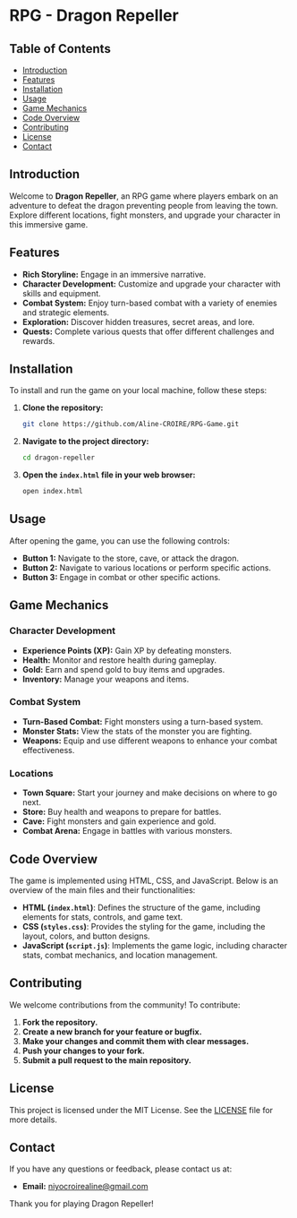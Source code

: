 # RPG - Dragon Repeller

## Table of Contents
- [Introduction](#introduction)
- [Features](#features)
- [Installation](#installation)
- [Usage](#usage)
- [Game Mechanics](#game-mechanics)
- [Code Overview](#code-overview)
- [Contributing](#contributing)
- [License](#license)
- [Contact](#contact)

## Introduction
Welcome to **Dragon Repeller**, an RPG game where players embark on an adventure to defeat the dragon preventing people from leaving the town. 
Explore different locations, fight monsters, and upgrade your character in this immersive game.

## Features
- **Rich Storyline:** Engage in an immersive narrative.
- **Character Development:** Customize and upgrade your character with skills and equipment.
- **Combat System:** Enjoy turn-based combat with a variety of enemies and strategic elements.
- **Exploration:** Discover hidden treasures, secret areas, and lore.
- **Quests:** Complete various quests that offer different challenges and rewards.

## Installation
To install and run the game on your local machine, follow these steps:

1. **Clone the repository:**
    ```bash
    git clone https://github.com/Aline-CROIRE/RPG-Game.git
    ```

2. **Navigate to the project directory:**
    ```bash
    cd dragon-repeller
    ```

3. **Open the `index.html` file in your web browser:**
    ```bash
    open index.html
    ```

## Usage
After opening the game, you can use the following controls:

- **Button 1:** Navigate to the store, cave, or attack the dragon.
- **Button 2:** Navigate to various locations or perform specific actions.
- **Button 3:** Engage in combat or other specific actions.

## Game Mechanics
### Character Development
- **Experience Points (XP):** Gain XP by defeating monsters.
- **Health:** Monitor and restore health during gameplay.
- **Gold:** Earn and spend gold to buy items and upgrades.
- **Inventory:** Manage your weapons and items.

### Combat System
- **Turn-Based Combat:** Fight monsters using a turn-based system.
- **Monster Stats:** View the stats of the monster you are fighting.
- **Weapons:** Equip and use different weapons to enhance your combat effectiveness.

### Locations
- **Town Square:** Start your journey and make decisions on where to go next.
- **Store:** Buy health and weapons to prepare for battles.
- **Cave:** Fight monsters and gain experience and gold.
- **Combat Arena:** Engage in battles with various monsters.

## Code Overview
The game is implemented using HTML, CSS, and JavaScript. Below is an overview of the main files and their functionalities:

- **HTML (`index.html`)**: Defines the structure of the game, including elements for stats, controls, and game text.
- **CSS (`styles.css`)**: Provides the styling for the game, including the layout, colors, and button designs.
- **JavaScript (`script.js`)**: Implements the game logic, including character stats, combat mechanics, and location management.

## Contributing
We welcome contributions from the community! To contribute:

1. **Fork the repository.**
2. **Create a new branch for your feature or bugfix.**
3. **Make your changes and commit them with clear messages.**
4. **Push your changes to your fork.**
5. **Submit a pull request to the main repository.**

## License
This project is licensed under the MIT License. See the [LICENSE](LICENSE) file for more details.

## Contact
If you have any questions or feedback, please contact us at:
- **Email:** niyocroirealine@gmail.com

Thank you for playing Dragon Repeller!
